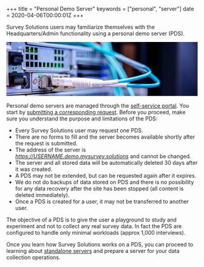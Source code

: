 +++
title = "Personal Demo Server"
keywords = ["personal", "server"]
date = 2020-04-06T00:00:01Z
+++


Survey Solutions users may familiarize themselves with the 
Headquarters/Admin functionality using a personal demo server (PDS).

<CENTER><IMG src="images\server.jpg"></CENTER>

Personal demo servers are managed through the [self-service 
portal](https://support.mysurvey.solutions/getting-started/portal/). 
You start by [submitting a corresponding request](https://mysurvey.solutions/PersonalDemoServerRequest). 
Before you proceed, make sure you understand the purpose and
limitations of the PDS:

- Every Survey Solutions user may request one PDS. 
- There are no forms to fill and the server becomes available shortly after the request is submitted.
- The address of the server is *https://USERNAME.demo.mysurvey.solutions*
and cannot be changed.
- The server and all stored data will be automatically deleted 30 days after it was created.
- A PDS may not be extended, but can be requested again after it expires.
- We do not do backups of data stored on PDS and there is no possibility for any data recovery after the site has been stopped (all content is deleted immediately).
- Once a PDS is created for a user, it may not be transferred to another user.

The objective of a PDS is to give the user a playground to study and experiment 
and not to collect any real survey data. In fact the PDS are configured to 
handle only minimal workloads (approx 1,000 interviews).

Once you learn how Survey Solutions works on a PDS, you can proceed to learning 
about [standalone servers](https://support.mysurvey.solutions/headquarters/config/standalone-server/)
and prepare a server for your data collection operations.


